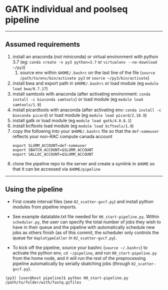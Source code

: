 







# GATK individual and poolseq pipeline
-----
## Assumed requirements
1. install an anaconda (not miniconda) or virtual environment with python 3.7 (eg: `conda create -n py3 python=3.7` or `virtualenv --no-download ~/py3`)
    1. source env within `$HOME/.bashrc` on the last line of the file (`source /path/to/env/bin/activate py3` or `source ~/py3/bin/activate`)
1. install bwa and export path in `$HOME/.bashrc` or load  module (eg `module load bwa/0.7.17`)
1. install samtools with anaconda (after activating environment: `conda install -c bioconda samtools`) or load module (eg `module load samtools/1.9`)
1. install picardtools with anaconda (after activating env: `conda install -c bioconda picard`) or load module (eg `module load picard/2.18.9`)
1. install gatk or load module (eg `module load gatk/4.0.8.1`)
1. install bcftools load module (eg `module load bcftools/1.9`)
1. copy the following into your `$HOME/.bashrc` file so that the `def-someuser` reflects your non-RAC compute canada account
    ```
    export SLURM_ACCOUNT=def-someuser  
    export SBATCH_ACCOUNT=$SLURM_ACCOUNT  
    export SALLOC_ACCOUNT=$SLURM_ACCOUNT
    ```
1. clone the pipeline repo to the server and create a symlink in `$HOME` so that it can be accessed via `$HOME/pipeline`

-----

## Using the pipeline
- First create interval files (see `02_scatter-gvcf.py`) and install python modules from pipeline imports. 
- See example datatable.txt file needed for `00_start-pipeline.py`. Within `scheduler.py`, the user can specify the total number of jobs they wish to have in their queue and the pipeline with automatically schedule new jobs as others finish (as of this commit, the scheduler only controls the queue for `HaplotypeCaller` in `02_scatter-gvcf.py`).

- To kick off the pipeline, source your bashrc (`source ~/.bashrc`) to activate the python env, `cd ~/pipeline`, and run `00_start-pipeline.py` from the home node, and it will run the rest of the preprocessing pipeline automatically by serially sbatching jobs (through `02_scatter-gvcf.py`).

`(py3) [user@host pipeline]$ python 00_start-pipeline.py /path/to/folder/with/fastq.gzfiles`
